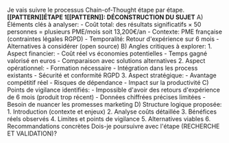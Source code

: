 Je vais suivre le processus Chain-of-Thought étape par étape. **[[PATTERN]]ÉTAPE 1[[PATTERN]]: DÉCONSTRUCTION DU SUJET** A) Éléments clés à analyser: - Coût total: des résultats significatifs × 50 personnes = plusieurs PME/mois soit 13,200€/an - Contexte: PME française (contraintes légales RGPD) - Temporalité: Retour d'expérience sur 6 mois - Alternatives à considérer (open source) B) Angles critiques à explorer: 1. Aspect financier: - Coût réel vs économies potentielles - Temps gagné valorisé en euros - Comparaison avec solutions alternatives 2. Aspect opérationnel: - Formation nécessaire - Intégration dans les process existants - Sécurité et conformité RGPD 3. Aspect stratégique: - Avantage compétitif réel - Risques de dépendance - Impact sur la productivité C) Points de vigilance identifiés: - Impossible d'avoir des retours d'expérience de 6 mois (produit trop récent) - Données chiffrées précises limitées - Besoin de nuancer les promesses marketing D) Structure logique proposée: 1. Introduction (contexte et enjeux) 2. Analyse coûts détaillée 3. Bénéfices réels observés 4. Limites et points de vigilance 5. Alternatives viables 6. Recommandations concrètes Dois-je poursuivre avec l'étape (RECHERCHE ET VALIDATION)?